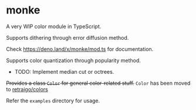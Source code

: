 # monke

A very WIP color module in TypeScript.

Supports dithering through error diffusion method.

Check https://deno.land/x/monke/mod.ts for documentation.

Supports color quantization through popularity method.
- TODO: Implement median cut or octrees.

~~Provides a class `Color` for general color-related stuff.~~
`Color` has been moved to [retraigo/colors](https://github.com/retraigo/colors)


Refer the `examples` directory for usage.